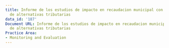 ```yaml
---
title: Informe de los estudios de impacto en recaudacion municipal con implementacion
  de alternativas tributarias
data_id: '187'
Document URL: Informe de los estudios de impacto en recaudacion municipal con implementacion
  de alternativas tributarias
Practice Area:
- Monitoring and Evaluation
---
```



